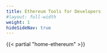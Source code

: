 ```yaml
---
title: Ethereum Tools for Developers
#layout: full-width
weight: 1
hideSideNav: true
---
```

{{< partial "home-ethereum" >}}
